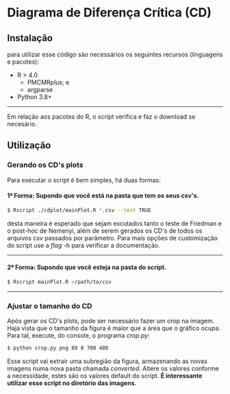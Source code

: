 # Diagrama de Diferença Crítica (CD)

## Instalação
para utilizar esse código são necessários os seguintes recursos (linguagens e pacotes):
- R > 4.0
  - PMCMRplus; e
  - argparse
- Python 3.8+
----
Em relação aos pacotes do R, o script verifica e faz o download se necesário.

## Utilização
### Gerando os CD's plots
Para executar o script é bem simples, há duas formas:
#### 1ª Forma: Supondo que você está na pasta que tem os seus csv's.
```sh
$ Rscript ./cdplot/mainPlot.R *.csv --test TRUE
```
desta maneira é esperado que sejam excutados tanto o teste de Friedman e o post-hoc de Nemenyi, além de serem gerados os CD's de todos os arquivos csv passados por parâmetro. Para mais opções de customização do script use a _flag_ -h para verificar a documentação.

----
#### 2ª Forma: Supondo que você esteja na pasta do script.
```sh
$ Rscript mainPlot.R ~/path/to/csv
```
---
### Ajustar o tamanho do CD
Após gerar os CD's plots, pode ser necessário fazer um crop na imagem. Haja vista que o tamanho da figura é maior que a área que o gráfico ocupa. Para tal, execute, do console, o programa _crop.py_:
```sh
$ python crop.py png 80 0 700 480
```

Esse script vai extrair uma subregião da figura, armazenando as novas imagens numa nova pasta chamada _converted_. Altere os valores conforme a necessidade, estes são os valores default do script. **É interessante utilizar esse script no diretório das imagens.**
